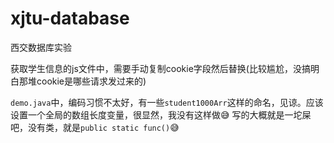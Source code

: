# xjtu-database
西交数据库实验

获取学生信息的js文件中，需要手动复制cookie字段然后替换(比较尴尬，没搞明白那堆cookie是哪些请求发过来的)

`demo.java`中，编码习惯不太好，有一些`student1000Arr`这样的命名，见谅。应该设置一个全局的数组长度变量，很显然，我没有这样做😅
写的大概就是一坨屎吧，没有类，就是`public static func()`😅
